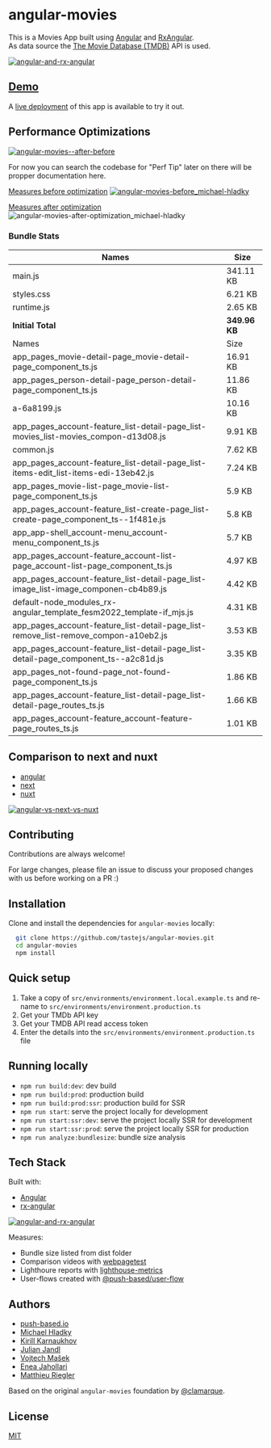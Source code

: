 # angular-movies

This is a Movies App built using [Angular](https://angular.io)
and [RxAngular](https://github.com/rx-angular/rx-angular).  
As data source the [The Movie Database (TMDB)](https://www.themoviedb.org/) API is used.

[![angular-and-rx-angular](https://user-images.githubusercontent.com/10064416/154189195-c32cbdec-b061-46a5-8590-a9e3d8dc050a.png)](https://www.rx-angular.io/)

## [Demo](https://angular-movies-a12d3.web.app/list/category/popular)

A [live deployment](https://angular-movies-a12d3.web.app/list/category/popular) of this app is available to try it out.

## Performance Optimizations

[![angular-movies--after-before](https://user-images.githubusercontent.com/10064416/155904454-f70b5bb5-6591-497a-9d21-dca0e2940566.gif)](https://www.webpagetest.org/video/compare.php?tests=220216_BiDcPP_CVM,220216_AiDcBN_ETK)

For now you can search the codebase for "Perf Tip" later on there will be propper documentation here.

[Measures before optimization](https://lighthouse-metrics.com/checks/9ddeb46e-2c28-453c-b719-cf080a01b13c)
[![angular-movies-before_michael-hladky](https://user-images.githubusercontent.com/10064416/137785051-1cf9f63a-e803-4d92-a952-c327b7628530.PNG)](https://lighthouse-metrics.com/checks/9ddeb46e-2c28-453c-b719-cf080a01b13c)

[Measures after optimization](https://lighthouse-metrics.com/checks/6a888a17-b17b-46a6-abc9-e605b73a530c/runs/503701ad-36aa-43ad-8de3-cb40e775c770)
![angular-movies-after-optimization_michael-hladky](https://user-images.githubusercontent.com/10064416/146446241-ad9eeed4-b0a4-44a2-a88e-4ea7c97e1acf.PNG)

### Bundle Stats

<!-- bundle-stats-start -->

| Names                                                                               | Size          |
|-------------------------------------------------------------------------------------|---------------|
| main.js                                                                             | 341.11 KB     |
| styles.css                                                                          | 6.21 KB       |
| runtime.js                                                                          | 2.65 KB       |
| **Initial Total**                                                                   | **349.96 KB** |
| Names                                                                               | Size          |
| app_pages_movie-detail-page_movie-detail-page_component_ts.js                       | 16.91 KB      |
| app_pages_person-detail-page_person-detail-page_component_ts.js                     | 11.86 KB      |
| a-6a8199.js                                                                         | 10.16 KB      |
| app_pages_account-feature_list-detail-page_list-movies_list-movies_compon-d13d08.js | 9.91 KB       |
| common.js                                                                           | 7.62 KB       |
| app_pages_account-feature_list-detail-page_list-items-edit_list-items-edi-13eb42.js | 7.24 KB       |
| app_pages_movie-list-page_movie-list-page_component_ts.js                           | 5.9 KB        |
| app_pages_account-feature_list-create-page_list-create-page_component_ts--1f481e.js | 5.8 KB        |
| app_app-shell_account-menu_account-menu_component_ts.js                             | 5.7 KB        |
| app_pages_account-feature_account-list-page_account-list-page_component_ts.js       | 4.97 KB       |
| app_pages_account-feature_list-detail-page_list-image_list-image_componen-cb4b89.js | 4.42 KB       |
| default-node_modules_rx-angular_template_fesm2022_template-if_mjs.js                | 4.31 KB       |
| app_pages_account-feature_list-detail-page_list-remove_list-remove_compon-a10eb2.js | 3.53 KB       |
| app_pages_account-feature_list-detail-page_list-detail-page_component_ts--a2c81d.js | 3.35 KB       |
| app_pages_not-found-page_not-found-page_component_ts.js                             | 1.86 KB       |
| app_pages_account-feature_list-detail-page_list-detail-page_routes_ts.js            | 1.66 KB       |
| app_pages_account-feature_account-feature-page_routes_ts.js                         | 1.01 KB       |
<!-- bundle-stats-end -->

## Comparison to next and nuxt

- [angular](https://angular-movies-a12d3.web.app/list/category/popular)
- [next](https://movies.zaps.dev/?category=Popular&page=1)
- [nuxt](https://movies.jason.codes/movie/category/popular)

[![angular-vs-next-vs-nuxt](https://user-images.githubusercontent.com/10064416/155904543-333e1c25-7c01-470a-b399-40eee4c9d02c.gif)](https://www.webpagetest.org/video/compare.php?tests=220216_AiDcBJ_EAA,220216_BiDcER_CDY,220216_BiDc68_CDZ)

## Contributing

Contributions are always welcome!

For large changes, please file an issue to discuss your proposed changes with us before working on a PR :)

## Installation

Clone and install the dependencies for `angular-movies` locally:

```bash
  git clone https://github.com/tastejs/angular-movies.git
  cd angular-movies
  npm install
```

## Quick setup

1. Take a copy of `src/environments/environment.local.example.ts` and re-name
   to `src/environments/environment.production.ts`
2. Get your TMDb API key
3. Get your TMDB API read access token
4. Enter the details into the `src/environments/environment.production.ts` file

## Running locally

- `npm run build:dev`: dev build
- `npm run build:prod`: production build
- `npm run build:prod:ssr`: production build for SSR
- `npm run start`: serve the project locally for development
- `npm run start:ssr:dev`: serve the project locally SSR for development
- `npm run start:ssr:prod`: serve the project locally SSR for production
- `npm run analyze:bundlesize`: bundle size analysis

## Tech Stack

Built with:

- [Angular](https://angular.io)
- [rx-angular](https://github.com/rx-angular/rx-angular)

[![angular-and-rx-angular](https://user-images.githubusercontent.com/10064416/154189195-c32cbdec-b061-46a5-8590-a9e3d8dc050a.png)](https://www.rx-angular.io/)

Measures:

- Bundle size listed from dist folder
- Comparison videos with [webpagetest](https://www.webpagetest.org)
- Lighthoure reports with [lighthouse-metrics](https://lighthouse-metrics.com)
- User-flows created with [@push-based/user-flow](https://www.npmjs.com/package/@push-based/user-flow)

## Authors

- [push-based.io](https://push-based.io)
- [Michael Hladky](https://github.com/BioPhoton)
- [Kirill Karnaukhov](https://github.com/Karnaukhov-kh)
- [Julian Jandl](https://github.com/HoebbelsB)
- [Vojtech Mašek](https://github.com/vmasek)
- [Enea Jahollari](https://github.com/eneajaho)
- [Matthieu Riegler](https://github.com/jeanmeche)

Based on the original `angular-movies` foundation by [@clamarque](https://github.com/clamarque/angular-movies).

## License

[MIT](https://choosealicense.com/licenses/mit/)
